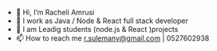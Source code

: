 - 👋 Hi, I’m Racheli Amrusi
- 👀 I work as Java / Node & React full stack developer
-  👀 I am Leadig students (node.js & React )projects
- 📫 How to reach me r.sulemany@gmail.com | 0527602938

<!---
RacheliS/RacheliS is a ✨ special ✨ repository because its `README.md` (this file) appears on your GitHub profile.
You can click the Preview link to take a look at your changes.
--->
